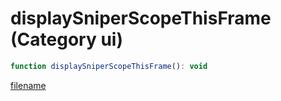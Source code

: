 # displaySniperScopeThisFrame (Category ui)

```js
function displaySniperScopeThisFrame(): void
```

[filename](displaySniperScopeThisFrame_m.md ':include')
